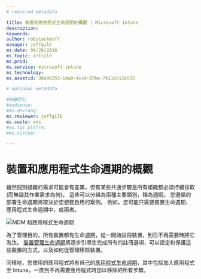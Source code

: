 ```yaml
---
# required metadata

title: 裝置和應用程式生命週期的概觀 | Microsoft Intune
description:
keywords:
author: robstackmsft
manager: jeffgilb
ms.date: 04/28/2016
ms.topic: article
ms.prod:
ms.service: microsoft-intune
ms.technology:
ms.assetid: 38e08253-14a0-4cc4-87be-7b110c12a523

# optional metadata

#ROBOTS:
#audience:
#ms.devlang:
ms.reviewer: jeffgilb
ms.suite: ems
#ms.tgt_pltfrm:
#ms.custom:

---
```


# 裝置和應用程式生命週期的概觀

雖然個別組織的需求可能會有差異，但有某些共通步驟是所有組織都必須持續採取 (而無論其作業需求為何)。 這些可以分組為兩種主要類別，稱為週期。 您遵循的部署生命週期將取決於您想要啟用的案例。 例如，您可能只需要裝置生命週期、應用程式生命週期中，或兩者。

![MDM 和應用程式生命週期](./media/device_appslifecycle_nobg.png "mobile device and app lifecycles")

為了管理目的，所有裝置都有生命週期，從一開始註冊裝置，到已不再需要時將它淘汰。 [裝置管理生命週期](overview-of-device-lifecycle-in-microsoft-intune.md)將逐步引導您完成所有的註冊選項，可以設定和保護這些裝置的方式，以及如何從管理移除裝置。

同樣地，您使用的應用程式將有自己的[應用程式生命週期](overview-of-app-lifecycle-in-microsoft-intune.md)，其中包括加入應用程式至 Intune，一直到不再需要應用程式時加以移除的所有步驟。


<!--HONumber=May16_HO1-->


